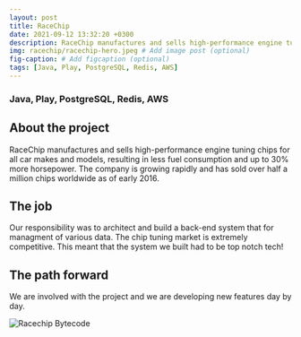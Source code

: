 ```yaml
---
layout: post
title: RaceChip
date: 2021-09-12 13:32:20 +0300
description: RaceChip manufactures and sells high-performance engine tuning chips for all car makes and models, resulting in less fuel consumption and up to 30% more horsepower. The company is growing rapidly and has sold over half a million chips worldwide as of early 2016.
img: racechip/racechip-hero.jpeg # Add image post (optional)
fig-caption: # Add figcaption (optional)
tags: [Java, Play, PostgreSQL, Redis, AWS]
---
```

### Java, Play, PostgreSQL, Redis, AWS
## About the project
RaceChip manufactures and sells high-performance engine tuning chips for all car makes and models, resulting in less fuel consumption and up to 30% more horsepower. The company is growing rapidly and has sold over half a million chips worldwide as of early 2016.

## The job
Our responsibility was to architect and build a back-end system that for managment of various data.
The chip tuning market is extremely competitive. This meant that the system we built had to be top notch tech!

## The path forward
We are involved with the project and we are developing new features day by day.

![Racechip Bytecode]({{site.baseurl}}/assets/img/racechip/racechip.jpeg)

